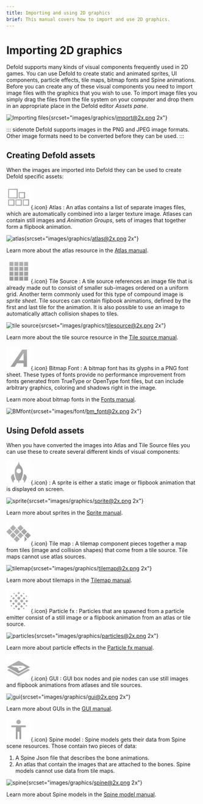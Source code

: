 ```yaml
---
title: Importing and using 2D graphics
brief: This manual covers how to import and use 2D graphics.
---
```


# Importing 2D graphics

Defold supports many kinds of visual components frequently used in 2D games. You can use Defold to create static and animated sprites, UI components, particle effects, tile maps, bitmap fonts and Spine animations. Before you can create any of these visual components you need to import image files with the graphics that you wish to use. To import image files you simply drag the files from the file system on your computer and drop them in an appropriate place in the Defold editor *Assets pane*.

![Importing files](images/graphics/import.png){srcset="images/graphics/import@2x.png 2x"}

::: sidenote
Defold supports images in the PNG and JPEG image formats. Other image formats need to be converted before they can be used.
:::


## Creating Defold assets

When the images are imported into Defold they can be used to create Defold specific assets:

![atlas](images/icons/atlas.png){.icon} Atlas
: An atlas contains a list of separate images files, which are automatically combined into a larger texture image. Atlases can contain still images and *Animation Groups*, sets of images that together form a flipbook animation.

  ![atlas](images/graphics/atlas.png){srcset="images/graphics/atlas@2x.png 2x"}

Learn more about the atlas resource in the [Atlas manual](/manuals/atlas).

![tile source](images/icons/tilesource.png){.icon} Tile Source
: A tile source references an image file that is already made out to consist of smaller sub-images ordered on a uniform grid. Another term commonly used for this type of compound image is _sprite sheet_. Tile sources can contain flipbook animations, defined by the first and last tile for the animation. It is also possible to use an image to automatically attach collision shapes to tiles.

  ![tile source](images/graphics/tilesource.png){srcset="images/graphics/tilesource@2x.png 2x"}

Learn more about the tile source resource in the [Tile source manual](/manuals/tilesource).

![bitmap font](images/icons/font.png){.icon} Bitmap Font
: A bitmap font has its glyphs in a PNG font sheet. These types of fonts provide no performance improvement from fonts generated from TrueType or OpenType font files, but can include arbitrary graphics, coloring and shadows right in the image.

Learn more about bitmap fonts in the [Fonts manual](/manuals/font/#bitmap-bmfonts).

  ![BMfont](images/font/bm_font.png){srcset="images/font/bm_font@2x.png 2x"}


## Using Defold assets

When you have converted the images into Atlas and Tile Source files you can use these to create several different kinds of visual components:

![sprite](images/icons/sprite.png){.icon}
: A sprite is either a static image or flipbook animation that is displayed on screen.

  ![sprite](images/graphics/sprite.png){srcset="images/graphics/sprite@2x.png 2x"}

Learn more about sprites in the [Sprite manual](/manuals/sprite).

![tile map](images/icons/tilemap.png){.icon} Tile map
: A tilemap component pieces together a map from tiles (image and collision shapes) that come from a tile source. Tile maps cannot use atlas sources.

  ![tilemap](images/graphics/tilemap.png){srcset="images/graphics/tilemap@2x.png 2x"}

Learn more about tilemaps in the [Tilemap manual](/manuals/tilemap).

![particle effect](images/icons/particlefx.png){.icon} Particle fx
: Particles that are spawned from a particle emitter consist of a still image or a flipbook animation from an atlas or tile source.

  ![particles](images/graphics/particles.png){srcset="images/graphics/particles@2x.png 2x"}

Learn more about particle effects in the [Particle fx manual](/manuals/particlefx).

![gui](images/icons/gui.png){.icon} GUI
: GUI box nodes and pie nodes can use still images and flipbook animations from atlases and tile sources.

  ![gui](images/graphics/gui.png){srcset="images/graphics/gui@2x.png 2x"}

Learn more about GUIs in the [GUI manual](/manuals/gui).

![spine](images/icons/spine-model.png){.icon} Spine model
: Spine models gets their data from Spine scene resources. Those contain two pieces of data:

  1. A Spine Json file that describes the bone animations.
  2. An atlas that contain the images that are attached to the bones. Spine models cannot use data from tile maps.

  ![spine](images/graphics/spine.png){srcset="images/graphics/spine@2x.png 2x"}

Learn more about Spine models in the [Spine model manual](/manuals/spinemodel).
